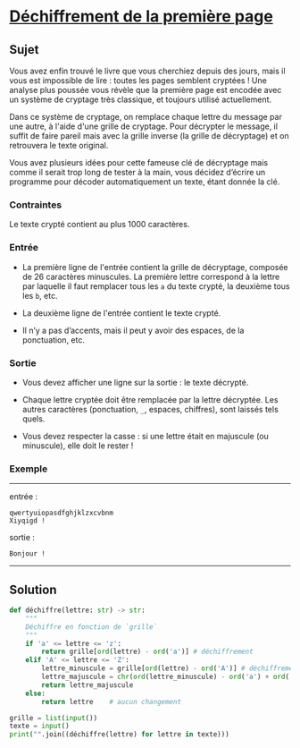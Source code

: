 # [Déchiffrement de la première page](http://www.france-ioi.org/algo/task.php?idChapter=556&iOrder=17)

## Sujet

Vous avez enfin trouvé le livre que vous cherchiez depuis des jours, mais il vous est impossible de lire : toutes les pages semblent cryptées ! Une analyse plus poussée vous révèle que la première page est encodée avec un système de cryptage très classique, et toujours utilisé actuellement.

Dans ce système de cryptage, on remplace chaque lettre du message par une autre, à l'aide d'une grille de cryptage. Pour décrypter le message, il suffit de faire pareil mais avec la grille inverse (la grille de décryptage) et on retrouvera le texte original.

Vous avez plusieurs idées pour cette fameuse clé de décryptage mais comme il serait trop long de tester à la main, vous décidez d’écrire un programme pour décoder automatiquement un texte, étant donnée la clé.

### Contraintes

Le texte crypté contient au plus 1000 caractères.

### Entrée

* La première ligne de l'entrée contient la grille de décryptage, composée de 26 caractères minuscules. La première lettre correspond à la lettre par laquelle il faut remplacer tous les `a` du texte crypté, la deuxième tous les `b`, etc.

* La deuxième ligne de l'entrée contient le texte crypté.

* Il n’y a pas d’accents, mais il peut y avoir des espaces, de la ponctuation, etc.

### Sortie

* Vous devez afficher une ligne sur la sortie : le texte décrypté.

* Chaque lettre cryptée doit être remplacée par la lettre décryptée. Les autres caractères (ponctuation, `_`, espaces, chiffres), sont laissés tels quels.

* Vous devez respecter la casse : si une lettre était en majuscule (ou minuscule), elle doit le rester !

### Exemple

---

entrée :

```
qwertyuiopasdfghjklzxcvbnm
Xiyqigd !
```

sortie :

```
Bonjour !
```

---

## Solution

```python
def déchiffre(lettre: str) -> str:
    """
    Déchiffre en fonction de `grille`
    """
    if 'a' <= lettre <= 'z':
        return grille[ord(lettre) - ord('a')] # déchiffrement
    elif 'A' <= lettre <= 'Z':
        lettre_minuscule = grille[ord(lettre) - ord('A')] # déchiffrement
        lettre_majuscule = chr(ord(lettre_minuscule) - ord('a') + ord('A'))
        return lettre_majuscule
    else:
        return lettre    # aucun changement

grille = list(input())
texte = input()
print("".join((déchiffre(lettre) for lettre in texte)))
```

